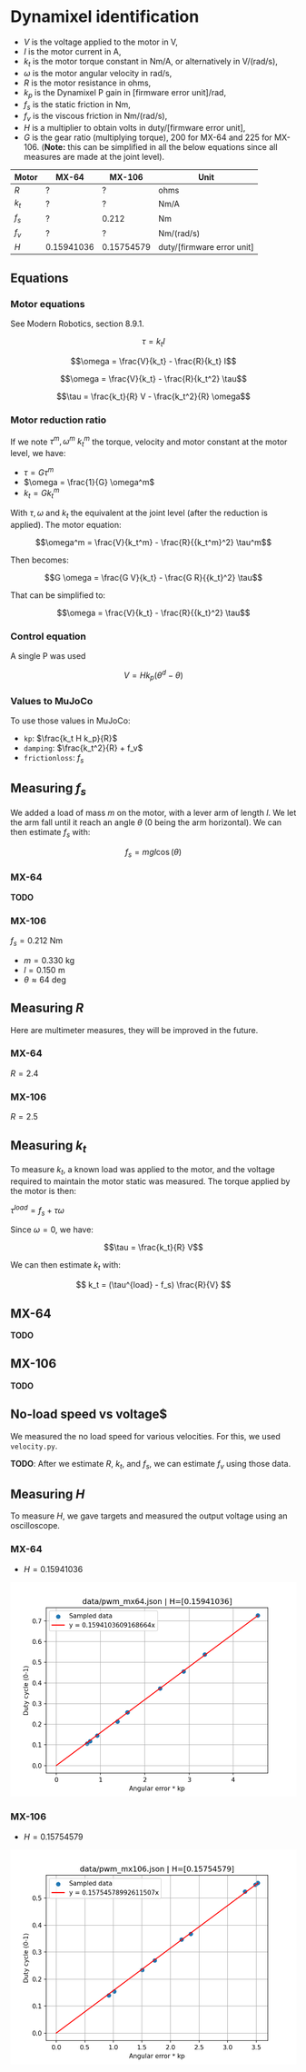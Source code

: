 # Dynamixel identification


* $V$ is the voltage applied to the motor in V,
* $I$ is the motor current in A,
* $k_t$ is the motor torque constant in Nm/A, or alternatively in V/(rad/s),
* $\omega$ is the motor angular velocity in rad/s,
* $R$ is the motor resistance in ohms,
* $k_p$ is the Dynamixel P gain in [firmware error unit]/rad,
* $f_s$ is the static friction in Nm,
* $f_v$ is the viscous friction in Nm/(rad/s),
* $H$ is a multiplier to obtain volts in duty/[firmware error unit],
* $G$ is the gear ratio (multiplying torque), 200 for MX-64 and 225 for MX-106.
  (**Note:** this can be simplified in all the below equations since all measures are made at the joint level).


| Motor           | MX-64           | MX-106          | Unit            |
|-----------------|-----------------|-----------------|-----------------|
| $R$             | ?               | ?               | ohms            |
| $k_t$           | ?               | ?               | Nm/A            |
| $f_s$           | ?               | 0.212           | Nm              |
| $f_v$           | ?               | ?               | Nm/(rad/s)      |
| $H$             | 0.15941036      | 0.15754579      | duty/[firmware error unit] |

## Equations

### Motor equations

See Modern Robotics, section 8.9.1.

$$\tau = k_t I $$

$$\omega = \frac{V}{k_t} - \frac{R}{k_t} I$$

$$\omega = \frac{V}{k_t} - \frac{R}{k_t^2} \tau$$

$$\tau = \frac{k_t}{R} V - \frac{k_t^2}{R} \omega$$

### Motor reduction ratio

If we note $\tau^m, \omega^m$ $k_t^m$ the torque, velocity and motor constant at the motor level, we have:

* $\tau = G \tau^m$
* $\omega = \frac{1}{G} \omega^m$
* $k_t = G k_t^m$

With $\tau, \omega$ and $k_t$ the equivalent at the joint level (after the reduction is applied). The motor equation:

$$\omega^m = \frac{V}{k_t^m} - \frac{R}{{k_t^m}^2} \tau^m$$

Then becomes:

$$G \omega = \frac{G V}{k_t} - \frac{G R}{{k_t}^2} \tau$$

That can be simplified to:

$$\omega = \frac{V}{k_t} - \frac{R}{{k_t}^2} \tau$$

### Control equation

A single P was used

$$V = H k_p (\theta^d - \theta)$$

### Values to MuJoCo

To use those values in MuJoCo:

* `kp`: $\frac{k_t H k_p}{R}$
* `damping`: $\frac{k_t^2}{R} + f_v$
* `frictionloss`: $f_s$

## Measuring $f_s$

We added a load of mass $m$ on the motor, with a lever arm of length $l$.
We let the arm fall until it reach an angle $\theta$ (0 being the arm horizontal).
We can then estimate $f_s$ with:

$$f_s = m g l \cos(\theta)$$

### MX-64

**TODO**

### MX-106

$f_s = 0.212$ Nm

* $m = 0.330$ kg
* $l = 0.150$ m
* $\theta \approx 64$ deg

## Measuring $R$

Here are multimeter measures, they will be improved in the future.

### MX-64

$R = 2.4$

### MX-106

$R = 2.5$

## Measuring $k_t$

To measure $k_t$, a known load was applied to the motor, and the voltage required to maintain the motor static was measured.
The torque applied by the motor is then:

$\tau^{load} = f_s + \tau \omega$

Since $\omega = 0$, we have:

$$\tau = \frac{k_t}{R} V$$

We can then estimate $k_t$ with:

$$
k_t = (\tau^{load} - f_s) \frac{R}{V}
$$

## MX-64

**TODO**

## MX-106

**TODO**

## No-load speed vs voltage$

We measured the no load speed for various velocities. For this, we used `velocity.py`.

**TODO**: After we estimate $R$, $k_t$, and $f_s$, we can estimate $f_v$ using those data.

## Measuring $H$

To measure $H$, we gave targets and measured the output voltage using an oscilloscope.

### MX-64
 
* $H = 0.15941036$

![MX-64](imgs/mx64_h.png)

### MX-106

* $H = 0.15754579$

![MX-106](imgs/mx106_h.png)
